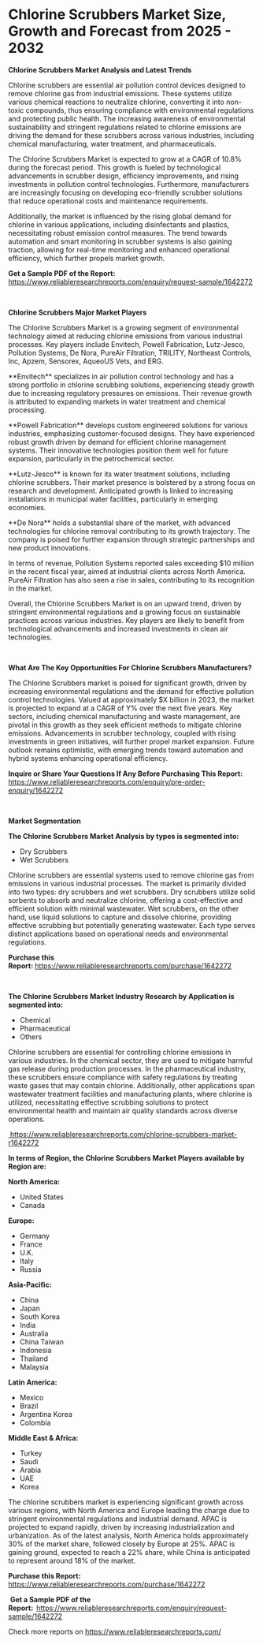 <p><h1>Chlorine Scrubbers Market Size, Growth and Forecast from 2025 - 2032</h1></p><p><strong>Chlorine Scrubbers Market Analysis and Latest Trends</strong></p>
<p><p>Chlorine scrubbers are essential air pollution control devices designed to remove chlorine gas from industrial emissions. These systems utilize various chemical reactions to neutralize chlorine, converting it into non-toxic compounds, thus ensuring compliance with environmental regulations and protecting public health. The increasing awareness of environmental sustainability and stringent regulations related to chlorine emissions are driving the demand for these scrubbers across various industries, including chemical manufacturing, water treatment, and pharmaceuticals. </p><p>The Chlorine Scrubbers Market is expected to grow at a CAGR of 10.8% during the forecast period. This growth is fueled by technological advancements in scrubber design, efficiency improvements, and rising investments in pollution control technologies. Furthermore, manufacturers are increasingly focusing on developing eco-friendly scrubber solutions that reduce operational costs and maintenance requirements. </p><p>Additionally, the market is influenced by the rising global demand for chlorine in various applications, including disinfectants and plastics, necessitating robust emission control measures. The trend towards automation and smart monitoring in scrubber systems is also gaining traction, allowing for real-time monitoring and enhanced operational efficiency, which further propels market growth.</p></p>
<p><strong>Get a Sample PDF of the Report:&nbsp;</strong> <a href="https://www.reliableresearchreports.com/enquiry/request-sample/1642272?utm_campaign=2263&utm_medium=2&utm_source=Github&utm_content=ia&utm_term=22022025&utm_id=chlorine-scrubbers">https://www.reliableresearchreports.com/enquiry/request-sample/1642272</a></p>
<p>&nbsp;</p>
<p><strong>Chlorine Scrubbers Major Market Players</strong></p>
<p><p>The Chlorine Scrubbers Market is a growing segment of environmental technology aimed at reducing chlorine emissions from various industrial processes. Key players include Envitech, Powell Fabrication, Lutz-Jesco, Pollution Systems, De Nora, PureAir Filtration, TRILITY, Northeast Controls, Inc, Apzem, Sensorex, AqueoUS Vets, and ERG. </p><p>**Envitech** specializes in air pollution control technology and has a strong portfolio in chlorine scrubbing solutions, experiencing steady growth due to increasing regulatory pressures on emissions. Their revenue growth is attributed to expanding markets in water treatment and chemical processing.</p><p>**Powell Fabrication** develops custom engineered solutions for various industries, emphasizing customer-focused designs. They have experienced robust growth driven by demand for efficient chlorine management systems. Their innovative technologies position them well for future expansion, particularly in the petrochemical sector.</p><p>**Lutz-Jesco** is known for its water treatment solutions, including chlorine scrubbers. Their market presence is bolstered by a strong focus on research and development. Anticipated growth is linked to increasing installations in municipal water facilities, particularly in emerging economies.</p><p>**De Nora** holds a substantial share of the market, with advanced technologies for chlorine removal contributing to its growth trajectory. The company is poised for further expansion through strategic partnerships and new product innovations.</p><p>In terms of revenue, Pollution Systems reported sales exceeding $10 million in the recent fiscal year, aimed at industrial clients across North America. PureAir Filtration has also seen a rise in sales, contributing to its recognition in the market.</p><p>Overall, the Chlorine Scrubbers Market is on an upward trend, driven by stringent environmental regulations and a growing focus on sustainable practices across various industries. Key players are likely to benefit from technological advancements and increased investments in clean air technologies.</p></p>
<p>&nbsp;</p>
<p><strong>What Are The Key Opportunities For Chlorine Scrubbers Manufacturers?</strong></p>
<p><p>The Chlorine Scrubbers market is poised for significant growth, driven by increasing environmental regulations and the demand for effective pollution control technologies. Valued at approximately $X billion in 2023, the market is projected to expand at a CAGR of Y% over the next five years. Key sectors, including chemical manufacturing and waste management, are pivotal in this growth as they seek efficient methods to mitigate chlorine emissions. Advancements in scrubber technology, coupled with rising investments in green initiatives, will further propel market expansion. Future outlook remains optimistic, with emerging trends toward automation and hybrid systems enhancing operational efficiency.</p></p>
<p><strong>Inquire or Share Your Questions If Any Before Purchasing This Report:</strong> <a href="https://www.reliableresearchreports.com/enquiry/pre-order-enquiry/1642272?utm_campaign=2263&utm_medium=2&utm_source=Github&utm_content=ia&utm_term=22022025&utm_id=chlorine-scrubbers">https://www.reliableresearchreports.com/enquiry/pre-order-enquiry/1642272</a></p>
<p>&nbsp;</p>
<p><strong>Market Segmentation</strong></p>
<p><strong>The Chlorine Scrubbers Market Analysis by types is segmented into:</strong></p>
<p><ul><li>Dry Scrubbers</li><li>Wet Scrubbers</li></ul></p>
<p><p>Chlorine scrubbers are essential systems used to remove chlorine gas from emissions in various industrial processes. The market is primarily divided into two types: dry scrubbers and wet scrubbers. Dry scrubbers utilize solid sorbents to absorb and neutralize chlorine, offering a cost-effective and efficient solution with minimal wastewater. Wet scrubbers, on the other hand, use liquid solutions to capture and dissolve chlorine, providing effective scrubbing but potentially generating wastewater. Each type serves distinct applications based on operational needs and environmental regulations.</p></p>
<p><strong>Purchase this Report:&nbsp;</strong><a href="https://www.reliableresearchreports.com/purchase/1642272?utm_campaign=2263&utm_medium=2&utm_source=Github&utm_content=ia&utm_term=22022025&utm_id=chlorine-scrubbers">https://www.reliableresearchreports.com/purchase/1642272</a></p>
<p>&nbsp;</p>
<p><strong>The Chlorine Scrubbers Market Industry Research by Application is segmented into:</strong></p>
<p><ul><li>Chemical</li><li>Pharmaceutical</li><li>Others</li></ul></p>
<p><p>Chlorine scrubbers are essential for controlling chlorine emissions in various industries. In the chemical sector, they are used to mitigate harmful gas release during production processes. In the pharmaceutical industry, these scrubbers ensure compliance with safety regulations by treating waste gases that may contain chlorine. Additionally, other applications span wastewater treatment facilities and manufacturing plants, where chlorine is utilized, necessitating effective scrubbing solutions to protect environmental health and maintain air quality standards across diverse operations.</p></p>
<p><a href="https://www.reliableresearchreports.com/chlorine-scrubbers-market-r1642272?utm_campaign=2263&utm_medium=2&utm_source=Github&utm_content=ia&utm_term=22022025&utm_id=chlorine-scrubbers">&nbsp;https://www.reliableresearchreports.com/chlorine-scrubbers-market-r1642272</a></p>
<p><strong>In terms of Region, the Chlorine Scrubbers Market Players available by Region are:</strong></p>
<p>
    <p> <strong> North America: </strong>
        <ul>
            <li>United States</li>
            <li>Canada</li>
        </ul>
        </p> 
    <p> <strong> Europe: </strong>
        <ul>
            <li>Germany</li>
            <li>France</li>
            <li>U.K.</li>
            <li>Italy</li>
            <li>Russia</li>
        </ul>
        </p> 
    <p> <strong> Asia-Pacific: </strong>
        <ul>
            <li>China</li>
            <li>Japan</li>
            <li>South Korea</li>
            <li>India</li>
            <li>Australia</li>
            <li>China Taiwan</li>
            <li>Indonesia</li>
            <li>Thailand</li>
            <li>Malaysia</li>
        </ul>
        </p> 
    <p> <strong> Latin America: </strong>
        <ul>
            <li>Mexico</li>
            <li>Brazil</li>
            <li>Argentina Korea</li>
            <li>Colombia</li>
        </ul>
        </p> 
    <p> <strong> Middle East & Africa: </strong>
        <ul>
            <li>Turkey</li>
            <li>Saudi</li>
            <li>Arabia</li>
            <li>UAE</li>
            <li>Korea</li>
        </ul>
    </p>
    </p>
<p><p>The chlorine scrubbers market is experiencing significant growth across various regions, with North America and Europe leading the charge due to stringent environmental regulations and industrial demand. APAC is projected to expand rapidly, driven by increasing industrialization and urbanization. As of the latest analysis, North America holds approximately 30% of the market share, followed closely by Europe at 25%. APAC is gaining ground, expected to reach a 22% share, while China is anticipated to represent around 18% of the market.</p></p>
<p><strong>Purchase this Report: </strong><a href="https://www.reliableresearchreports.com/purchase/1642272?utm_campaign=2263&utm_medium=2&utm_source=Github&utm_content=ia&utm_term=22022025&utm_id=chlorine-scrubbers">https://www.reliableresearchreports.com/purchase/1642272</a></p>
<p>&nbsp;<strong>Get a Sample PDF of the Report:&nbsp;&nbsp;</strong><a href="https://www.reliableresearchreports.com/enquiry/request-sample/1642272?utm_campaign=2263&utm_medium=2&utm_source=Github&utm_content=ia&utm_term=22022025&utm_id=chlorine-scrubbers">https://www.reliableresearchreports.com/enquiry/request-sample/1642272</a></p>
<p><strong></strong></p>
<p>Check more reports on <a href="https://www.reliableresearchreports.com/?utm_campaign=2263&utm_medium=2&utm_source=Github&utm_content=ia&utm_term=22022025&utm_id=chlorine-scrubbers">https://www.reliableresearchreports.com/</a></p>